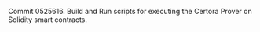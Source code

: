 Commit 0525616.                    Build and Run scripts for executing the Certora Prover on Solidity smart contracts.